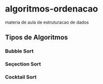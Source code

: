# algoritmos-ordenacao
materia de aula de estruturacao de dados

## Tipos de Algoritmos

### Bubble Sort

### Seçection Sort

### Cocktail Sort
